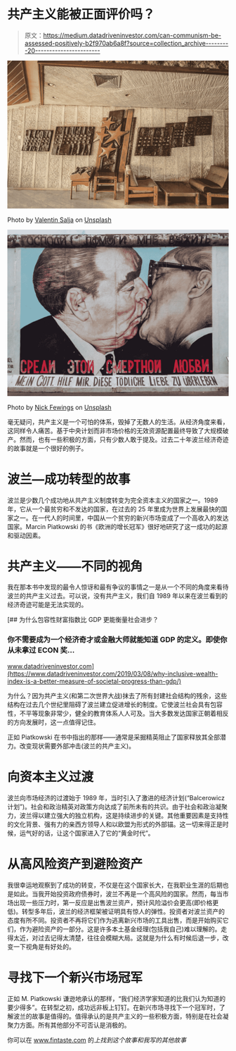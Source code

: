 # 共产主义能被正面评价吗？

> 原文：<https://medium.datadriveninvestor.com/can-communism-be-assessed-positively-b2f970ab6a8f?source=collection_archive---------20----------------------->

![](img/8bd5e3a710cd7dc8ea783cb6f3a4f3e1.png)

Photo by [Valentin Salja](https://unsplash.com/@valentinsalja?utm_source=medium&utm_medium=referral) on [Unsplash](https://unsplash.com?utm_source=medium&utm_medium=referral)

![](img/290c540c096ce98a53f8b489ccb29fd3.png)

Photo by [Nick Fewings](https://unsplash.com/@jannerboy62?utm_source=unsplash&utm_medium=referral&utm_content=creditCopyText) on [Unsplash](https://unsplash.com/s/photos/communism?utm_source=unsplash&utm_medium=referral&utm_content=creditCopyText)

毫无疑问，共产主义是一个可怕的体系，毁掉了无数人的生活。从经济角度来看，这同样令人痛苦。基于中央计划而非市场价格的无效资源配置最终导致了大规模破产。然而，也有一些积极的方面，只有少数人敢于提及。过去二十年波兰经济奇迹的故事就是一个很好的例子。

# 波兰—成功转型的故事

波兰是少数几个成功地从共产主义制度转变为完全资本主义的国家之一。1989 年，它从一个最贫穷和不发达的国家，在过去的 25 年里成为世界上发展最快的国家之一。在一代人的时间里，中国从一个贫穷的新兴市场变成了一个高收入的发达国家。Marcin Piatkowski 的书《欧洲的增长冠军》很好地研究了这一成功的起源和驱动因素。

# 共产主义——不同的视角

我在那本书中发现的最令人惊讶和最有争议的事情之一是从一个不同的角度来看待波兰的共产主义过去。可以说，没有共产主义，我们自 1989 年以来在波兰看到的经济奇迹可能是无法实现的。

[](https://www.datadriveninvestor.com/2019/03/08/why-inclusive-wealth-index-is-a-better-measure-of-societal-progress-than-gdp/) [## 为什么包容性财富指数比 GDP 更能衡量社会进步？

### 你不需要成为一个经济奇才或金融大师就能知道 GDP 的定义。即使你从未拿过 ECON 奖…

www.datadriveninvestor.com](https://www.datadriveninvestor.com/2019/03/08/why-inclusive-wealth-index-is-a-better-measure-of-societal-progress-than-gdp/) 

为什么？因为共产主义(和第二次世界大战)抹去了所有封建社会结构的残余，这些结构在过去几个世纪里阻碍了波兰建立促进增长的制度。它使波兰社会具有包容性，不平等现象非常少，健全的教育体系人人可及。当大多数发达国家正朝着相反的方向发展时，这一点值得记住。

正如 Piatkowski 在书中指出的那样——通常是采掘精英阻止了国家释放其全部潜力。改变现状需要外部冲击(波兰的共产主义)。

# 向资本主义过渡

波兰向市场经济的过渡始于 1989 年，当时引入了激进的经济计划(“Balcerowicz 计划”)。社会和政治精英对政策方向达成了前所未有的共识。由于社会和政治凝聚力，波兰得以建立强大的独立机构，这是持续进步的关键。其他重要因素是支持性的文化背景、强有力的亲西方领导人和以欧盟为形式的外部锚。这一切来得正是时候，运气好的话，让这个国家进入了它的“黄金时代”。

# 从高风险资产到避险资产

我很幸运地观察到了成功的转变，不仅是在这个国家长大，在我职业生涯的后期也是如此。当我开始投资政府债券时，波兰不再是一个高风险的国家。然而，每当市场出现一些压力时，第一反应是出售波兰资产，预计风险溢价会更高(即价格更低)。转型多年后，波兰的经济框架被证明具有惊人的弹性。投资者对波兰资产的态度有所不同。投资者不再将它们作为逃离新兴市场的工具出售，而是开始购买它们，作为避险资产的一部分。这是许多本土基金经理(包括我自己)难以理解的。走得太近，对过去记得太清楚，往往会模糊大局。这就是为什么有时候后退一步，改变一下视角是有好处的。

# 寻找下一个新兴市场冠军

正如 M. Piatkowski 谦逊地承认的那样，“我们经济学家知道的比我们认为知道的要少得多”。在转型之初，成功远非板上钉钉。在新兴市场寻找下一个冠军时，了解波兰的故事是值得的。值得承认的是共产主义的一些积极方面，特别是在社会凝聚力方面。所有其他部分不可否认是消极的。

你可以在 www.fintaste.com 的[](http://www.fintaste.com)*上找到这个故事和我写的其他故事*